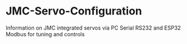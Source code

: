 # JMC-Servo-Configuration
Information on JMC integrated servos via PC Serial RS232 and ESP32 Modbus for tuning and controls
